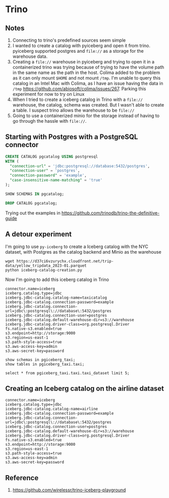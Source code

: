 # Trino

## Notes

1. Connecting to trino's predefined sources seem simple
2. I wanted to create a catalog with pyiceberg and open it from trino. pyiceberg supported postgres and `file://` as a storage for the warehouse data.
3. Creating a `file://` warehouse in pyiceberg and trying to open it in a containerized trino was trying because of trying to have the volume path in the same name as the path in the host. Colima added to the problem as it can only mount `$HOME` and not mount `/tmp`. I'm unable to query this catalog in an Intel Mac with Colima, as I have an issue having the data in `/tmp` https://github.com/abiosoft/colima/issues/267. Parking this experiment for now to try on Linux
4. When I tried to create a iceberg catalog in Trino with a `file://` warehouse, the catalog, schema was created. But I wasn't able to create a table. I suspect trino allows the warehouse to be `file://`
5. Going to use a containerized minio for the storage instead of having to go through the hassle with `file://`.

## Starting with Postgres with a PostgreSQL connector

```sql
CREATE CATALOG pgcatalog USING postgresql
WITH (
  "connection-url" = 'jdbc:postgresql://database:5432/postgres',
  "connection-user" = 'postgres',
  "connection-password" = 'example',
  "case-insensitive-name-matching" = 'true'
);

SHOW SCHEMAS IN pgcatalog;

DROP CATALOG pgcatalog;
```

Trying out the examples in https://github.com/trinodb/trino-the-definitive-guide

## A detour experiment

I'm going to use `py-iceberg` to create a Iceberg catalog with the NYC dataset, with Postgres as the catalog backend and Minio as the warehouse

```shell
wget https://d37ci6vzurychx.cloudfront.net/trip-data/yellow_tripdata_2023-01.parquet
python iceberg-catalog-creation.py
```

Now I'm going to add this iceberg catalog in Trino

```
connector.name=iceberg
iceberg.catalog.type=jdbc
iceberg.jdbc-catalog.catalog-name=taxicatalog
iceberg.jdbc-catalog.connection-password=example
iceberg.jdbc-catalog.connection-url=jdbc\:postgresql\://database\:5432/postgres
iceberg.jdbc-catalog.connection-user=postgres
iceberg.jdbc-catalog.default-warehouse-dir=s3://warehouse
iceberg.jdbc-catalog.driver-class=org.postgresql.Driver
fs.native-s3.enabled=true
s3.endpoint=http://storage:9000
s3.region=us-east-1
s3.path-style-access=true
s3.aws-access-key=admin
s3.aws-secret-key=password
```

```
show schemas in pgiceberg_taxi;
show tables in pgiceberg_taxi.taxi;

select * from pgiceberg_taxi.taxi.taxi_dataset limit 5;
```

## Creating an Iceberg catalog on the airline dataset

```
connector.name=iceberg
iceberg.catalog.type=jdbc
iceberg.jdbc-catalog.catalog-name=airline
iceberg.jdbc-catalog.connection-password=example
iceberg.jdbc-catalog.connection-url=jdbc\:postgresql\://database\:5432/postgres
iceberg.jdbc-catalog.connection-user=postgres
iceberg.jdbc-catalog.default-warehouse-dir=s3://warehouse
iceberg.jdbc-catalog.driver-class=org.postgresql.Driver
fs.native-s3.enabled=true
s3.endpoint=http://storage:9000
s3.region=us-east-1
s3.path-style-access=true
s3.aws-access-key=admin
s3.aws-secret-key=password
```

## Reference

1. https://github.com/wirelessr/trino-iceberg-playground
